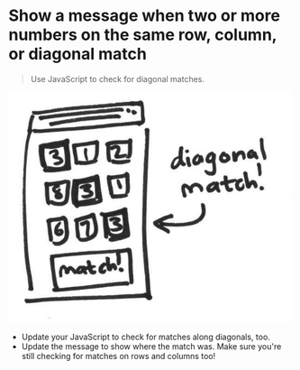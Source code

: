# Show a message when two or more numbers on the same row, column, or diagonal match

> Use JavaScript to check for diagonal matches.

![](/img/8.jpg)

* Update your JavaScript to check for matches along diagonals, too.
* Update the message to show where the match was. Make sure you're still checking for matches on rows and columns too!

